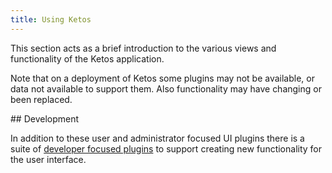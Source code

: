 ```yaml
---
title: Using Ketos
---
```


This section acts as a brief introduction to the various views and functionality of the Ketos application.

Note that on a deployment of Ketos some plugins may not be available, or data not available to support them. Also functionality may have changing or been replaced. 

## Development

In addition to these user and administrator focused UI plugins there is a suite of [developer focused plugins](dev.ui-plugins-for-devs.md) to support creating new functionality for the user interface.